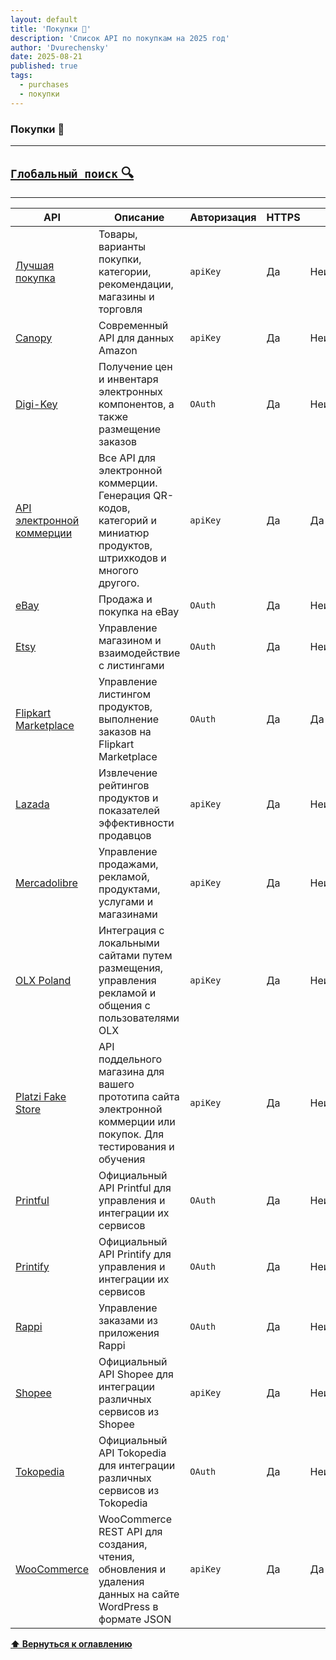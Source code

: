 ```yaml
---
layout: default
title: 'Покупки 🏨'
description: 'Список API по покупкам на 2025 год'
author: 'Dvurechensky'
date: 2025-08-21
published: true
tags:
  - purchases
  - покупки
---
```


### Покупки 🏨

---

## [`Глобальный поиск` 🔍](../search.md)

---

| API                                                                              | Описание                                                                                                             | Авторизация | HTTPS | CORS       |
| -------------------------------------------------------------------------------- | -------------------------------------------------------------------------------------------------------------------- | ----------- | ----- | ---------- |
| [Лучшая покупка](https://bestbuyapis.github.io/api-documentation/#overview)      | Товары, варианты покупки, категории, рекомендации, магазины и торговля                                               | `apiKey`    | Да    | Неизвестно |
| [Canopy](https://www.canopyapi.co/)                                              | Современный API для данных Amazon                                                                                    | `apiKey`    | Да    | Неизвестно |
| [Digi-Key](https://www.digikey.com/en/resources/api-solutions)                   | Получение цен и инвентаря электронных компонентов, а также размещение заказов                                        | `OAuth`     | Да    | Неизвестно |
| [API электронной коммерции](https://apyhub.com/catalog/commerce-quick-tools)     | Все API для электронной коммерции. Генерация QR-кодов, категорий и миниатюр продуктов, штрихкодов и многого другого. | `apiKey`    | Да    | Да         |
| [eBay](https://developer.ebay.com/)                                              | Продажа и покупка на eBay                                                                                            | `OAuth`     | Да    | Неизвестно |
| [Etsy](https://www.etsy.com/developers/documentation/getting_started/api_basics) | Управление магазином и взаимодействие с листингами                                                                   | `OAuth`     | Да    | Неизвестно |
| [Flipkart Marketplace](https://seller.flipkart.com/api-docs/FMSAPI.html)         | Управление листингом продуктов, выполнение заказов на Flipkart Marketplace                                           | `OAuth`     | Да    | Да         |
| [Lazada](https://open.lazada.com/doc/doc.htm)                                    | Извлечение рейтингов продуктов и показателей эффективности продавцов                                                 | `apiKey`    | Да    | Неизвестно |
| [Mercadolibre](https://developers.mercadolibre.cl/es_ar/api-docs-es)             | Управление продажами, рекламой, продуктами, услугами и магазинами                                                    | `apiKey`    | Да    | Неизвестно |
| [OLX Poland](https://developer.olx.pl/api/doc#section/)                          | Интеграция с локальными сайтами путем размещения, управления рекламой и общения с пользователями OLX                 | `apiKey`    | Да    | Неизвестно |
| [Platzi Fake Store](https://fakeapi.platzi.com/)                                 | API поддельного магазина для вашего прототипа сайта электронной коммерции или покупок. Для тестирования и обучения   | `apiKey`    | Да    | Неизвестно |
| [Printful](https://developers.printful.com)                                      | Официальный API Printful для управления и интеграции их сервисов                                                     | `OAuth`     | Да    | Неизвестно |
| [Printify](https://developers.printify.com/)                                     | Официальный API Printify для управления и интеграции их сервисов                                                     | `OAuth`     | Да    | Неизвестно |
| [Rappi](https://dev-portal.rappi.com/)                                           | Управление заказами из приложения Rappi                                                                              | `OAuth`     | Да    | Неизвестно |
| [Shopee](https://open.shopee.com/documents?version=1)                            | Официальный API Shopee для интеграции различных сервисов из Shopee                                                   | `apiKey`    | Да    | Неизвестно |
| [Tokopedia](https://developer.tokopedia.com/openapi/guide/#/)                    | Официальный API Tokopedia для интеграции различных сервисов из Tokopedia                                             | `OAuth`     | Да    | Неизвестно |
| [WooCommerce](https://woocommerce.github.io/woocommerce-rest-api-docs/)          | WooCommerce REST API для создания, чтения, обновления и удаления данных на сайте WordPress в формате JSON            | `apiKey`    | Да    | Да         |

**[⬆ Вернуться к оглавлению](../index.md)**
